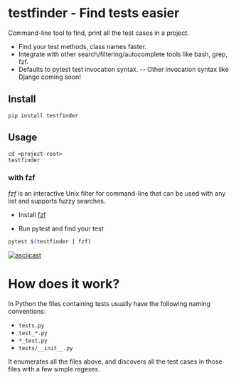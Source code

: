 # testfinder - Find tests easier

Command-line tool to find, print all the test cases in a project.


- Find your test methods, class names faster.
- Integrate with other search/filtering/autocomplete tools like bash, grep, fzf.
- Defaults to pytest test invocation syntax.
  -- Other invocation syntax like Django coming soon!

## Install

```shell
pip install testfinder
```

## Usage

```shell
cd <project-root>
testfinder
```

### with fzf
*fzf* is an interactive Unix filter for command-line that can be used with any list and supports fuzzy searches.

- Install [fzf](https://github.com/junegunn/fzf#installation)


- Run pytest and find your test

```bash
pytest $(testfinder | fzf)
```

[![asciicast](https://asciinema.org/a/UxajDsBmyQc0imiiCGzaXd7e8.svg)](https://asciinema.org/a/UxajDsBmyQc0imiiCGzaXd7e8)

# How does it work?
In Python the files containing tests usually have the following naming conventions:

- `tests.py`
- `test_*.py`
- `*_test.py`
- `tests/__init__.py`

It enumerates all the files above, and discovers all the test cases in those files with a few simple regexes.
